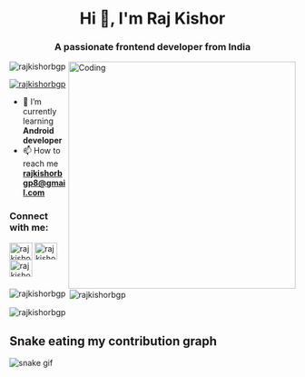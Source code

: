 
<h1 align="center">Hi 👋, I'm Raj Kishor</h1>
<h3 align="center">A passionate frontend developer from India</h3>
<img align="right" alt="Coding" width="400" src="https://cdn.dribbble.com/users/1162077/screenshots/3848914/programmer.gif">

<p align="left"> <img src="https://komarev.com/ghpvc/?username=rajkishorbgp&label=Profile%20views&color=0e75b6&style=flat" alt="rajkishorbgp" /> </p>

<p align="left"> <a href="https://twitter.com/rajkishorbgp" target="blank"><img src="https://img.shields.io/twitter/follow/rajkishorbgp?logo=twitter&style=for-the-badge" alt="rajkishorbgp" /></a> </p>

- 🌱 I’m currently learning **Android developer**
- 📫 How to reach me **rajkishorbgp8@gmail.com**

<h3 align="left">Connect with me:</h3>
<p align="left">
  
<a href="https://fb.com/rajkishorbgp" target="blank"><img align="center" src="https://raw.githubusercontent.com/rahuldkjain/github-profile-readme-generator/master/src/images/icons/Social/facebook.svg" alt="rajkishorbgp" height="30" width="40" /></a>
<a href="https://instagram.com/rajkishorbgp" target="blank"><img align="center" src="https://raw.githubusercontent.com/rahuldkjain/github-profile-readme-generator/master/src/images/icons/Social/instagram.svg" alt="rajkishorbgp" height="30" width="40" /></a>
<a href="https://www.youtube.com/@rajkishorbgp" target="blank"><img align="center" src="https://raw.githubusercontent.com/rahuldkjain/github-profile-readme-generator/master/src/images/icons/Social/youtube.svg" alt="rajkishorbgp" height="30" width="40" /></a>

  <p><img align="left" src="https://github-readme-stats.vercel.app/api/top-langs?username=rajkishorbgp&show_icons=true&locale=en&layout=compact" alt="rajkishorbgp" /></p>

<p>&nbsp;<img align="center" src="https://github-readme-stats.vercel.app/api?username=rajkishorbgp&show_icons=true&locale=en" alt="rajkishorbgp" /></p>

<p><img align="center" src="https://github-readme-streak-stats.herokuapp.com/?user=rajkishorbgp&" alt="rajkishorbgp" /></p>

## Snake eating my contribution graph
![snake gif](https://github.com/rajkishorbgp/rajkishorbgp/blob/output/github-contribution-grid-snake.gif)
